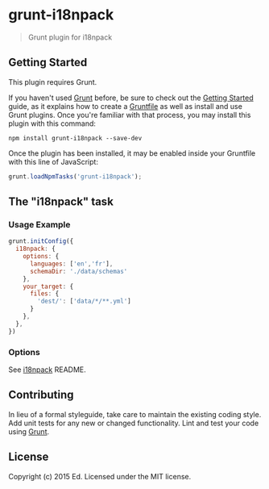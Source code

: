 # grunt-i18npack

> Grunt plugin for i18npack

## Getting Started
This plugin requires Grunt.

If you haven't used [Grunt](http://gruntjs.com/) before, be sure to check out the [Getting Started](http://gruntjs.com/getting-started) guide, as it explains how to create a [Gruntfile](http://gruntjs.com/sample-gruntfile) as well as install and use Grunt plugins. Once you're familiar with that process, you may install this plugin with this command:

```shell
npm install grunt-i18npack --save-dev
```

Once the plugin has been installed, it may be enabled inside your Gruntfile with this line of JavaScript:

```js
grunt.loadNpmTasks('grunt-i18npack');
```

## The "i18npack" task

### Usage Example

```js
grunt.initConfig({
  i18npack: {
    options: {
      languages: ['en','fr'],
      schemaDir: './data/schemas'
    },
    your_target: {
      files: {
        'dest/': ['data/*/**.yml']
      }
    },
  },
})
```

### Options

See [i18npack](https://github.com/ekawatani/i18npack) README.

## Contributing
In lieu of a formal styleguide, take care to maintain the existing coding style. Add unit tests for any new or changed functionality. Lint and test your code using [Grunt](http://gruntjs.com/).

## License
Copyright (c) 2015 Ed. Licensed under the MIT license.

